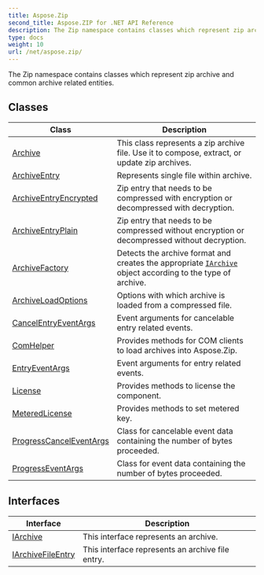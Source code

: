 ```yaml
---
title: Aspose.Zip
second_title: Aspose.ZIP for .NET API Reference
description: The Zip namespace contains classes which represent zip archive and common archive related entities
type: docs
weight: 10
url: /net/aspose.zip/
---
```

The Zip namespace contains classes which represent zip archive and common archive related entities.

## Classes

| Class | Description |
| --- | --- |
| [Archive](./archive/) | This class represents a zip archive file. Use it to compose, extract, or update zip archives. |
| [ArchiveEntry](./archiveentry/) | Represents single file within archive. |
| [ArchiveEntryEncrypted](./archiveentryencrypted/) | Zip entry that needs to be compressed with encryption or decompressed with decryption. |
| [ArchiveEntryPlain](./archiveentryplain/) | Zip entry that needs to be compressed without encryption or decompressed without decryption. |
| [ArchiveFactory](./archivefactory/) | Detects the archive format and creates the appropriate [`IArchive`](../aspose.zip/iarchive/) object according to the type of archive. |
| [ArchiveLoadOptions](./archiveloadoptions/) | Options with which archive is loaded from a compressed file. |
| [CancelEntryEventArgs](./cancelentryeventargs/) | Event arguments for cancelable entry related events. |
| [ComHelper](./comhelper/) | Provides methods for COM clients to load archives into Aspose.Zip. |
| [EntryEventArgs](./entryeventargs/) | Event arguments for entry related events. |
| [License](./license/) | Provides methods to license the component. |
| [MeteredLicense](./meteredlicense/) | Provides methods to set metered key. |
| [ProgressCancelEventArgs](./progresscanceleventargs/) | Class for cancelable event data containing the number of bytes proceeded. |
| [ProgressEventArgs](./progresseventargs/) | Class for event data containing the number of bytes proceeded. |
## Interfaces

| Interface | Description |
| --- | --- |
| [IArchive](./iarchive/) | This interface represents an archive. |
| [IArchiveFileEntry](./iarchivefileentry/) | This interface represents an archive file entry. |


